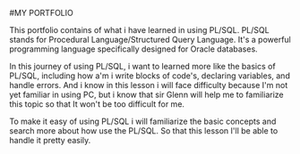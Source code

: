 #MY PORTFOLIO

This portfolio contains of what i have learned in using PL/SQL. PL/SQL stands for Procedural Language/Structured Query Language. It's a powerful programming language specifically designed for Oracle databases. 

In this journey of using PL/SQL, i want to learned more like the basics of PL/SQL, including how a'm i write blocks of code's, declaring variables, and handle errors. And i know in this lesson i will face difficulty because I'm not yet familiar in using PC, but i know that sir Glenn will help me to familiarize this topic so that It won't be too difficult for me.

To make it easy of using PL/SQL i will familiarize  the basic concepts and search more about how use the PL/SQL. So that this lesson I'll be able to handle it pretty easily.

